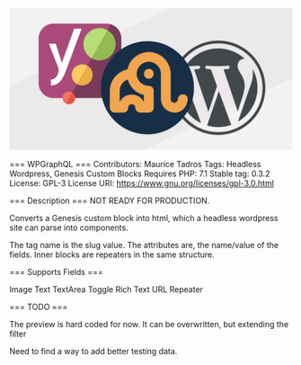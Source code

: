 ![WPGraphQl Clarity](./banner.png)

=== WPGraphQL ===
Contributors: Maurice Tadros
Tags: Headless Wordpress, Genesis Custom Blocks
Requires PHP: 7.1
Stable tag: 0.3.2
License: GPL-3
License URI: https://www.gnu.org/licenses/gpl-3.0.html

=== Description ===
NOT READY FOR PRODUCTION.

Converts a Genesis custom block into html, which a headless wordpress site can parse into components.

The tag name is the slug value. The attributes are, the name/value of the fields. Inner blocks are repeaters in the same structure.

=== Supports Fields ===

Image
Text
TextArea
Toggle
Rich Text
URL
Repeater

=== TODO ===

The preview is hard coded for now. It can be overwritten, but extending the filter

Need to find a way to add better testing data.
